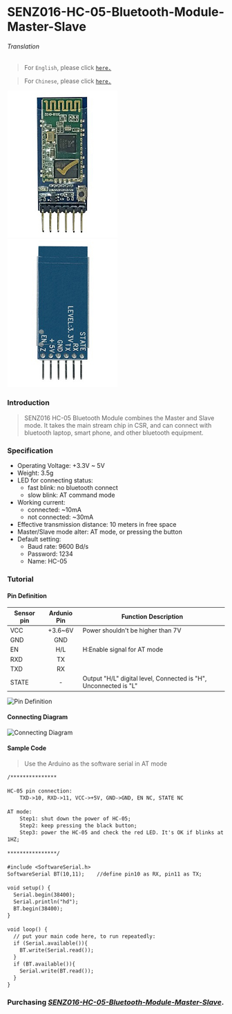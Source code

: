 # SENZ016-HC-05-Bluetooth-Module-Master-Slave

###### Translation

> For `English`, please click [`here.`](https://github.com/FizzyStudio/SENZ016-HC-05-Bluetooth-Module-Master-Slave/blob/master/README.md)

> For `Chinese`, please click [`here.`](https://github.com/FizzyStudio/SENZ016-HC-05-Bluetooth-Module-Master-Slave/blob/master/README_CN.md)

![](https://github.com/FizzyStudio/SENZ016-HC-05-Bluetooth-Module-Master-Slave/blob/master/pic/SENZ016_Front.jpg "SENZ016_Front")
![](https://github.com/FizzyStudio/SENZ016-HC-05-Bluetooth-Module-Master-Slave/blob/master/pic/SENZ016_Back.jpg "SENZ016_Back")


### Introduction


> SENZ016 HC-05 Bluetooth Module combines the Master and Slave mode. It takes the main stream chip in CSR, and can connect with bluetooth laptop, smart phone, and other bluetooth equipment.

### Specification

- Operating Voltage: +3.3V ~ 5V
- Weight: 3.5g
- LED for connecting status:
	- fast blink: no bluetooth connect
	- slow blink: AT command mode
- Working current: 
	- connected: ~10mA
	- not connected: ~30mA
- Effective transmission distance: 10 meters in free space
- Master/Slave mode alter: AT mode, or pressing the button
- Default setting:
	- Baud rate: 9600 Bd/s
	- Password: 1234
	- Name: HC-05

### Tutorial

#### Pin Definition

|Sensor pin|Ardunio Pin|Function Description|
|-|:-:|-|
|VCC|+3.6~6V|Power shouldn't be higher than 7V|
|GND|GND||
|EN|H/L|H:Enable signal for AT mode|
|RXD|TX||
|TXD|RX||
|STATE|-|Output "H/L" digital level, Connected is "H", Unconnected is "L"|


![](https://github.com/FizzyStudio/SENZ016-HC-05-Bluetooth-Module-Master-Slave/blob/master/pic/SENZ016_pin.jpg "Pin Definition") 

#### Connecting Diagram

![](https://github.com/FizzyStudio/SENZ016-HC-05-Bluetooth-Module-Master-Slave/blob/master/pic/SENZ016_connect.png "Connecting Diagram") 


#### Sample Code

> Use the Arduino as the software serial in AT mode

	/***************
	
	HC-05 pin connection:
		TXD->10, RXD->11, VCC->+5V, GND->GND, EN NC, STATE NC

	AT mode:
		Step1: shut down the power of HC-05;
		Step2: keep pressing the black button;
		Step3: power the HC-05 and check the red LED. It's OK if blinks at 1HZ;

	****************/

	#include <SoftwareSerial.h>
	SoftwareSerial BT(10,11);    //define pin10 as RX, pin11 as TX; 

	void setup() {
	  Serial.begin(38400);
	  Serial.println("hd");
	  BT.begin(38400);
	}

	void loop() {
	  // put your main code here, to run repeatedly:
	  if (Serial.available()){
	    BT.write(Serial.read());
	  }
	  if (BT.available()){
	    Serial.write(BT.read());
	  }
	}



### Purchasing [*SENZ016-HC-05-Bluetooth-Module-Master-Slave*](https://www.ebay.com/itm/263792837224?ssPageName=STRK:MESELX:IT&_trksid=p3984.m1558.l2649).
